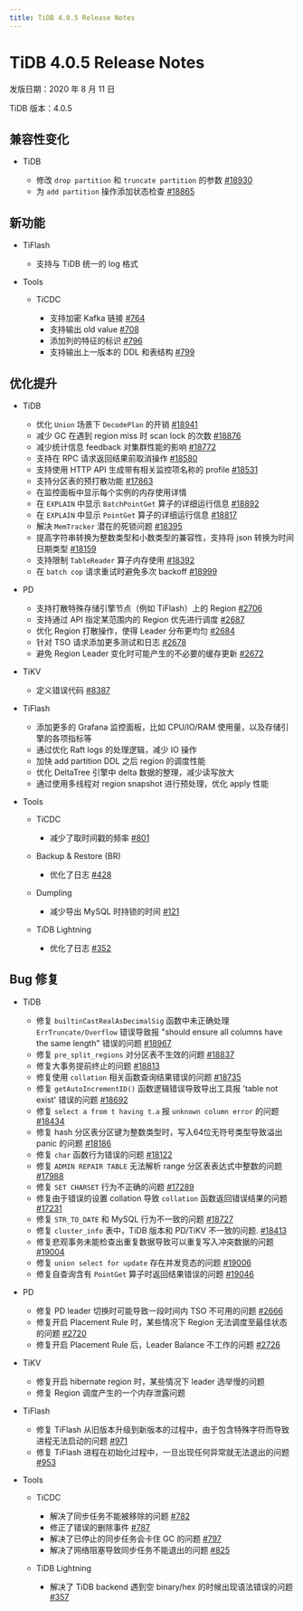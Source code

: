 ```yaml
---
title: TiDB 4.0.5 Release Notes
---
```


# TiDB 4.0.5 Release Notes

发版日期：2020 年 8 月 11 日

TiDB 版本：4.0.5

## 兼容性变化

+ TiDB

    - 修改 `drop partition` 和 `truncate partition` 的参数 [#18930](https://github.com/pingcap/tidb/pull/18930)
    - 为 `add partition` 操作添加状态检查 [#18865](https://github.com/pingcap/tidb/pull/18865)

## 新功能

+ TiFlash

    - 支持与 TiDB 统一的 log 格式

+ Tools

    - TiCDC

        - 支持加密 Kafka 链接 [#764](https://github.com/pingcap/ticdc/pull/764)
        - 支持输出 old value [#708](https://github.com/pingcap/ticdc/pull/708)
        - 添加列的特征的标识 [#796](https://github.com/pingcap/ticdc/pull/796)
        - 支持输出上一版本的 DDL 和表结构 [#799](https://github.com/pingcap/ticdc/pull/799)

## 优化提升

+ TiDB

    - 优化 `Union` 场景下 `DecodePlan` 的开销 [#18941](https://github.com/pingcap/tidb/pull/18941)
    - 减少 GC 在遇到 region miss 时 scan lock 的次数 [#18876](https://github.com/pingcap/tidb/pull/18876)
    - 减少统计信息 feedback 对集群性能的影响 [#18772](https://github.com/pingcap/tidb/pull/18772)
    - 支持在 RPC 请求返回结果前取消操作 [#18580](https://github.com/pingcap/tidb/pull/18580)
    - 支持使用 HTTP API 生成带有相关监控项名称的 profile [#18531](https://github.com/pingcap/tidb/pull/18531)
    - 支持分区表的预打散功能 [#17863](https://github.com/pingcap/tidb/pull/17863)
    - 在监控面板中显示每个实例的内存使用详情
    - 在 `EXPLAIN` 中显示 `BatchPointGet` 算子的详细运行信息 [#18892](https://github.com/pingcap/tidb/pull/18892)
    - 在 `EXPLAIN` 中显示 `PointGet` 算子的详细运行信息 [#18817](https://github.com/pingcap/tidb/pull/18817)
    - 解决 `MemTracker` 潜在的死锁问题 [#18395](https://github.com/pingcap/tidb/pull/18395)
    - 提高字符串转换为整数类型和小数类型的兼容性，支持将 json 转换为时间日期类型 [#18159](https://github.com/pingcap/tidb/pull/18159)
    - 支持限制 `TableReader` 算子内存使用 [#18392](https://github.com/pingcap/tidb/pull/18392)
    - 在 `batch cop` 请求重试时避免多次 backoff [#18999](https://github.com/pingcap/tidb/pull/18999)

+ PD

    - 支持打散特殊存储引擎节点（例如 TiFlash）上的 Region [#2706](https://github.com/pingcap/pd/pull/2706)
    - 支持通过 API 指定某范围内的 Region 优先进行调度 [#2687](https://github.com/pingcap/pd/pull/2687)
    - 优化 Region 打散操作，使得 Leader 分布更均匀 [#2684](https://github.com/pingcap/pd/pull/2684)
    - 针对 TSO 请求添加更多测试和日志 [#2678](https://github.com/pingcap/pd/pull/2678)
    - 避免 Region Leader 变化时可能产生的不必要的缓存更新 [#2672](https://github.com/pingcap/pd/pull/2672)

+ TiKV

    - 定义错误代码 [#8387](https://github.com/tikv/tikv/pull/8387)

+ TiFlash

    - 添加更多的 Grafana 监控面板，比如 CPU/IO/RAM 使用量，以及存储引擎的各项指标等
    - 通过优化 Raft logs 的处理逻辑，减少 IO 操作
    - 加快 add partition DDL 之后 region 的调度性能
    - 优化 DeltaTree 引擎中 delta 数据的整理，减少读写放大
    - 通过使用多线程对 region snapshot 进行预处理，优化 apply 性能

+ Tools

    + TiCDC

        - 减少了取时间戳的频率 [#801](https://github.com/pingcap/ticdc/pull/801)

    + Backup & Restore (BR)

        - 优化了日志 [#428](https://github.com/pingcap/br/pull/428)

    + Dumpling

        - 减少导出 MySQL 时持锁的时间 [#121](https://github.com/pingcap/dumpling/pull/121)

    + TiDB Lightning

        - 优化了日志 [#352](https://github.com/pingcap/tidb-lightning/pull/352)


## Bug 修复

+ TiDB

    - 修复 `builtinCastRealAsDecimalSig` 函数中未正确处理 `ErrTruncate/Overflow` 错误导致报 "should ensure all columns have the same length" 错误的问题 [#18967](https://github.com/pingcap/tidb/pull/18967)
    - 修复 `pre_split_regions` 对分区表不生效的问题 [#18837](https://github.com/pingcap/tidb/pull/18837)
    - 修复大事务提前终止的问题 [#18813](https://github.com/pingcap/tidb/pull/18813)
    - 修复使用 `collation` 相关函数查询结果错误的问题 [#18735](https://github.com/pingcap/tidb/pull/18735)
    - 修复 `getAutoIncrementID()` 函数逻辑错误导致导出工具报 'table not exist' 错误的问题 [#18692](https://github.com/pingcap/tidb/pull/18692)
    - 修复 `select a from t having t.a` 报 `unknown column error` 的问题  [#18434](https://github.com/pingcap/tidb/pull/18434)
    - 修复 hash 分区表分区键为整数类型时，写入64位无符号类型导致溢出 panic 的问题 [#18186](https://github.com/pingcap/tidb/pull/18186)
    - 修复 `char` 函数行为错误的问题 [#18122](https://github.com/pingcap/tidb/pull/18122)
    - 修复 `ADMIN REPAIR TABLE` 无法解析 range 分区表表达式中整数的问题 [#17988](https://github.com/pingcap/tidb/pull/17988)
    - 修复 `SET CHARSET` 行为不正确的问题 [#17289](https://github.com/pingcap/tidb/pull/17289)
    - 修复由于错误的设置 collation 导致 `collation` 函数返回错误结果的问题 [#17231](https://github.com/pingcap/tidb/pull/17231)
    - 修复 `STR_TO_DATE` 和 MySQL 行为不一致的问题 [#18727](https://github.com/pingcap/tidb/pull/18727)
    - 修复 `cluster_info` 表中，TiDB 版本和 PD/TiKV 不一致的问题. [#18413](https://github.com/pingcap/tidb/pull/18413)
    - 修复悲观事务未能检查出重复数据导致可以重复写入冲突数据的问题 [#19004](https://github.com/pingcap/tidb/pull/19004)
    - 修复 `union select for update` 存在并发竞态的问题 [#19006](https://github.com/pingcap/tidb/pull/19006)
    - 修复自查询含有 `PointGet` 算子时返回结果错误的问题 [#19046](https://github.com/pingcap/tidb/pull/19046)

+ PD

    - 修复 PD leader 切换时可能导致一段时间内 TSO 不可用的问题 [#2666](https://github.com/pingcap/pd/pull/2666)
    - 修复开启 Placement Rule 时，某些情况下 Region 无法调度至最佳状态的问题 [#2720](https://github.com/pingcap/pd/pull/2720)
    - 修复开启 Placement Rule 后，Leader Balance 不工作的问题 [#2726](https://github.com/pingcap/pd/pull/2726)

+ TiKV

    - 修复开启 hibernate region 时，某些情况下 leader 选举慢的问题
    - 修复 Region 调度产生的一个内存泄露问题

+ TiFlash

    - 修复 TiFlash 从旧版本升级到新版本的过程中，由于包含特殊字符而导致进程无法启动的问题 [#971](https://github.com/pingcap/tics/pull/971)
    - 修复 TiFlash 进程在初始化过程中，一旦出现任何异常就无法退出的问题 [#953](https://github.com/pingcap/tics/pull/953)

+ Tools

    + TiCDC

        - 解决了同步任务不能被移除的问题 [#782](https://github.com/pingcap/ticdc/pull/782)
        - 修正了错误的删除事件 [#787](https://github.com/pingcap/ticdc/pull/787)
        - 解决了已停止的同步任务会卡住 GC 的问题 [#797](https://github.com/pingcap/ticdc/pull/797)
        - 解决了网络阻塞导致同步任务不能退出的问题 [#825](https://github.com/pingcap/ticdc/pull/825)

    + TiDB Lightning

        - 解决了 TiDB backend 遇到空 binary/hex 的时候出现语法错误的问题 [#357](https://github.com/pingcap/tidb-lightning/pull/357)
